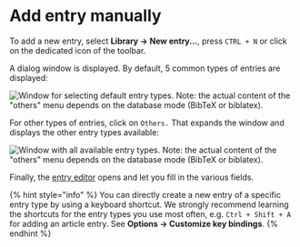 # Add entry manually

To add a new entry, select **Library → New entry...**, press `CTRL + N​` or click on the dedicated icon of the toolbar.

A dialog window is displayed. By default, 5 common types of entries are displayed:

![Window for selecting default entry types. Note: the actual content of the "others" menu depends on the database mode (BibTeX or biblatex).](<../.gitbook/assets/jabref-5.3-selectentrytype.png>)

For other types of entries, click on `Others.` That expands the window and displays the other entry types available:

![Window with all available entry types. Note: the actual content of the "others" menu depends on the database mode (BibTeX or biblatex).](<../.gitbook/assets/jabref-5.3-selectentrytype-expanded.png>)

Finally, the [entry editor](../advanced/entryeditor/) opens and let you fill in the various fields.

{% hint style="info" %}
You can directly create a new entry of a specific entry type by using a keyboard shortcut. We strongly recommend learning the shortcuts for the entry types you use most often, e.g. `Ctrl + Shift + A` for adding an article entry.​ See **Options → Customize key bindings**.
{% endhint %}
